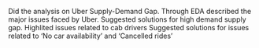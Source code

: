 Did the analysis on Uber Supply-Demand Gap. Through EDA described the major issues faced by Uber.
Suggested solutions for high demand supply gap.
Highlited issues related to cab drivers
Suggested solutions for issues related to ‘No car availability’ and ‘Cancelled rides’
